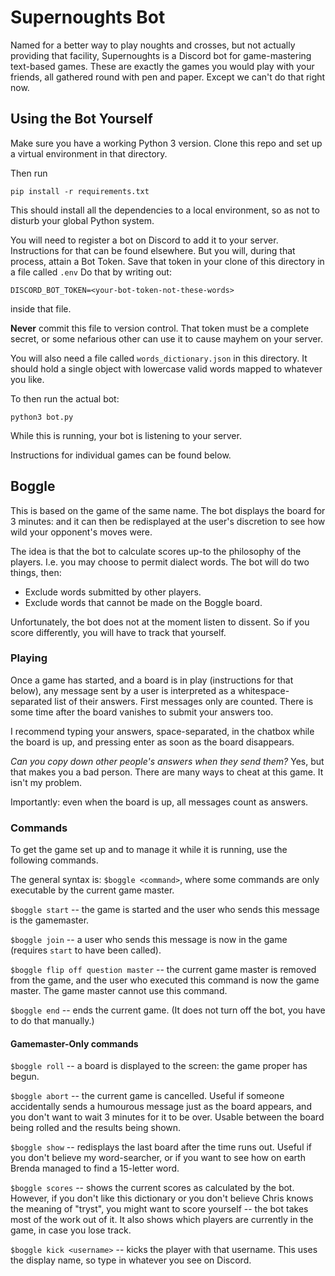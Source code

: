 # Supernoughts Bot

Named for a better way to play noughts and crosses, but not actually 
providing that facility, Supernoughts is a Discord bot for 
game-mastering text-based games.
These are exactly the games you would play with your friends,
all gathered round with pen and paper.
Except we can't do that right now.

## Using the Bot Yourself

Make sure you have a working Python 3 version.
Clone this repo and set up a virtual environment in that directory.

Then run

```shell script
pip install -r requirements.txt
```

This should install all the dependencies to a local environment,
so as not to disturb your global Python system.

You will need to register a bot on Discord to add it to your server.
Instructions for that can be found elsewhere. But you will,
during that process, attain a Bot Token. Save that token in your clone
of this directory in a file called `.env`
Do that by writing out:

```shell script
DISCORD_BOT_TOKEN=<your-bot-token-not-these-words>
```

inside that file.

**Never** commit this file to version control. That token must be a complete
secret, or some nefarious other can use it to cause mayhem on your server.

You will also need a file called `words_dictionary.json` in this directory. It should hold a single object with lowercase valid words mapped to whatever you like.

To then run the actual bot:

```shell script
python3 bot.py
```

While this is running, your bot is listening to your server.

Instructions for individual games can be found below.


## Boggle
This is based on the game of the same name.
The bot displays the board for 3 minutes: and it can then be redisplayed 
at the user's discretion to see how wild your opponent's moves were.

The idea is that the bot to calculate scores up-to the philosophy of the players.
I.e. you may choose to permit dialect words. The bot will do two things, then:
    
* Exclude words submitted by other players.
* Exclude words that cannot be made on the Boggle board.

Unfortunately, the bot does not at the moment listen to dissent.
So if you score differently, you will have to track that yourself.

### Playing

Once a game has started, and a board is in play (instructions for that below), any message sent by a user is interpreted as a whitespace-separated list of their answers. First messages only are counted. There is some time after the board vanishes to submit your answers too.

I recommend typing your answers, space-separated, in the chatbox while the board is up, and pressing enter as soon as the board disappears.

*Can you copy down other people's answers when they send them?* Yes, but that makes you a bad person. There are many ways to cheat at this game. It isn't my problem.

Importantly: even when the board is up, all messages count as answers.

### Commands

To get the game set up and to manage it while it is running, use the following commands.

The general syntax is: `$boggle <command>`, where some commands are only executable by the current game master.

`$boggle start` -- the game is started and the user who sends this message is the gamemaster.

`$boggle join` -- a user who sends this message is now in the game (requires `start` to have been called).

`$boggle flip off question master` -- the current game master is removed from the game, and the user who executed this command is now the game master. The game master cannot use this command.

`$boggle end` -- ends the current game. (It does not turn off the bot, you have to do that manually.)

#### Gamemaster-Only commands

`$boggle roll` -- a board is displayed to the screen: the game proper has begun.

`$boggle abort` -- the current game is cancelled. Useful if someone accidentally sends a humourous message just as the board appears, and you don't want to wait 3 minutes for it to be over. Usable between the board being rolled and the results being shown.

`$boggle show` -- redisplays the last board after the time runs out. Useful if you don't believe my word-searcher, or if you want to see how on earth Brenda managed to find a 15-letter word.

`$boggle scores` -- shows the current scores as calculated by the bot. However, if you don't like this dictionary or you don't believe Chris knows the meaning of "tryst", you might want to score yourself -- the bot takes most of the work out of it. It also shows which players are currently in the game, in case you lose track.

`$boggle kick <username>` -- kicks the player with that username. This uses the display name, so type in whatever you see on Discord.

